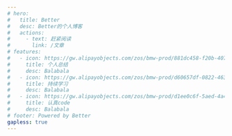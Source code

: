 ```yaml
---
# hero:
#   title: Better
#   desc: Better的个人博客
#   actions:
#     - text: 赶紧阅读
#       link: /文章
# features:
#   - icon: https://gw.alipayobjects.com/zos/bmw-prod/881dc458-f20b-407b-947a-95104b5ec82b/k79dm8ih_w144_h144.png
#     title: 个人总结
#     desc: Balabala
#   - icon: https://gw.alipayobjects.com/zos/bmw-prod/d60657df-0822-4631-9d7c-e7a869c2f21c/k79dmz3q_w126_h126.png
#     title: 持续学习
#     desc: Balabala
#   - icon: https://gw.alipayobjects.com/zos/bmw-prod/d1ee0c6f-5aed-4a45-a507-339a4bfe076c/k7bjsocq_w144_h144.png
#     title: 认真code
#     desc: Balabala
# footer: Powered by Better
gapless: true
---
```


<!-- ## Hello Better! -->

<code src="./Home/index.jsx"  inline />
